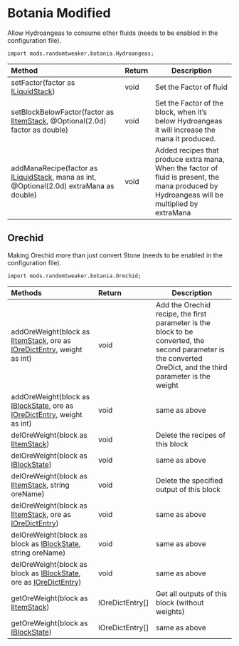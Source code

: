 # Botania Modified

Allow Hydroangeas to consume other fluids (needs to be enabled in the configuration file).

```zenscript
import mods.randomtweaker.botania.Hydroangeas;
```

| Method                                                   | Return | Description |
| :----------------------------------------------------------- | :----- | ----------- |
| setFactor(factor as [ILiquidStack](https://docs.blamejared.com/1.12/en/Vanilla/Liquids/ILiquidStack/)) | void   | Set the Factor of fluid |
| setBlockBelowFactor(factor as [IItemStack](https://docs.blamejared.com/1.12/en/Vanilla/Items/IItemStack/), @Optional(2.0d) factor as double) | void | Set the Factor of the block, when it‘s below Hydroangeas it will increase the mana it produced. |
| addManaRecipe(factor as [ILiquidStack](https://docs.blamejared.com/1.12/en/Vanilla/Liquids/ILiquidStack/), mana as int, @Optional(2.0d) extraMana as double) | void | Added recipes that produce extra mana, When the factor of fluid is present, the mana produced by Hydroangeas will be multiplied by extraMana |

## Orechid

Making Orechid more than just convert Stone (needs to be enabled in the configuration file).

```zenscript
import mods.randomtweaker.botania.Orechid;
```

| Methods                                                         | Return | Description |
| :----------------------------------------------------------- | :----- | ----------- |
| addOreWeight(block as [IItemStack](https://docs.blamejared.com/1.12/en/Vanilla/Items/IItemStack/), ore as [IOreDictEntry](https://docs.blamejared.com/1.12/en/Vanilla/OreDict/IOreDictEntry/), weight as int) | void | Add the Orechid recipe, the first parameter is the block to be converted, the second parameter is the converted OreDict, and the third parameter is the weight |
| addOreWeight(block as [IBlockState](https://docs.blamejared.com/1.12/en/Vanilla/Blocks/IBlockState/), ore as [IOreDictEntry](https://docs.blamejared.com/1.12/en/Vanilla/OreDict/IOreDictEntry/), weight as int) | void | same as above |
| delOreWeight(block as [IItemStack](https://docs.blamejared.com/1.12/en/Vanilla/Items/IItemStack/)) | void | Delete the recipes of this block |
| delOreWeight(block as [IBlockState](https://docs.blamejared.com/1.12/en/Vanilla/Blocks/IBlockState/)) | void | same as above |
| delOreWeight(block as [IItemStack](https://docs.blamejared.com/1.12/en/Vanilla/Items/IItemStack/), string oreName) | void | Delete the specified output of this block |
| delOreWeight(block as [IItemStack](https://docs.blamejared.com/1.12/en/Vanilla/Items/IItemStack/), ore as [IOreDictEntry](https://docs.blamejared.com/1.12/en/Vanilla/OreDict/IOreDictEntry/)) | void | same as above |
| delOreWeight(block as block as [IBlockState](https://docs.blamejared.com/1.12/en/Vanilla/Blocks/IBlockState/), string oreName) | void | same as above |
| delOreWeight(block as block as [IBlockState](https://docs.blamejared.com/1.12/en/Vanilla/Blocks/IBlockState/), ore as [IOreDictEntry](https://docs.blamejared.com/1.12/en/Vanilla/OreDict/IOreDictEntry/)) | void | same as above |
| getOreWeight(block as [IItemStack](https://docs.blamejared.com/1.12/en/Vanilla/Items/IItemStack/)) | IOreDictEntry[] | Get all outputs of this block (without weights) |
| getOreWeight(block as [IBlockState](https://docs.blamejared.com/1.12/en/Vanilla/Blocks/IBlockState/)) | IOreDictEntry[] | same as above |